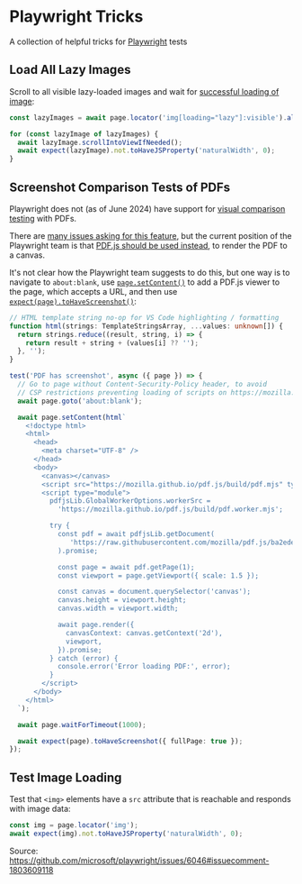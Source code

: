 # Playwright Tricks

A collection of helpful tricks for [Playwright](https://playwright.dev/) tests

## Load All Lazy Images

Scroll to all visible lazy-loaded images and wait for [successful loading of image](#test-image-loading):

```ts
const lazyImages = await page.locator('img[loading="lazy"]:visible').all();

for (const lazyImage of lazyImages) {
  await lazyImage.scrollIntoViewIfNeeded();
  await expect(lazyImage).not.toHaveJSProperty('naturalWidth', 0);
}
```

## Screenshot Comparison Tests of PDFs

Playwright does not (as of June 2024) have support for [visual comparison testing](https://playwright.dev/docs/test-snapshots) with PDFs.

There are [many issues asking for this feature](https://github.com/microsoft/playwright/issues?q=is%3Aissue+sort%3Aupdated-desc+pdfs+is%3Aclosed), but the current position of the Playwright team is that [PDF.js should be used instead](https://github.com/microsoft/playwright/issues/19253#issuecomment-1338955863), to render the PDF to a canvas.

It's not clear how the Playwright team suggests to do this, but one way is to navigate to `about:blank`, use [`page.setContent()`](https://playwright.dev/docs/api/class-page#page-set-content) to add a PDF.js viewer to the page, which accepts a URL, and then use [`expect(page).toHaveScreenshot()`](https://playwright.dev/docs/api/class-pageassertions#page-assertions-to-have-screenshot-2):

```ts
// HTML template string no-op for VS Code highlighting / formatting
function html(strings: TemplateStringsArray, ...values: unknown[]) {
  return strings.reduce((result, string, i) => {
    return result + string + (values[i] ?? '');
  }, '');
}

test('PDF has screenshot', async ({ page }) => {
  // Go to page without Content-Security-Policy header, to avoid
  // CSP restrictions preventing loading of scripts on https://mozilla.github.io
  await page.goto('about:blank');

  await page.setContent(html`
    <!doctype html>
    <html>
      <head>
        <meta charset="UTF-8" />
      </head>
      <body>
        <canvas></canvas>
        <script src="https://mozilla.github.io/pdf.js/build/pdf.mjs" type="module"></script>
        <script type="module">
          pdfjsLib.GlobalWorkerOptions.workerSrc =
            'https://mozilla.github.io/pdf.js/build/pdf.worker.mjs';

          try {
            const pdf = await pdfjsLib.getDocument(
               'https://raw.githubusercontent.com/mozilla/pdf.js/ba2edeae/examples/learning/helloworld.pdf',
            ).promise;

            const page = await pdf.getPage(1);
            const viewport = page.getViewport({ scale: 1.5 });

            const canvas = document.querySelector('canvas');
            canvas.height = viewport.height;
            canvas.width = viewport.width;

            await page.render({
              canvasContext: canvas.getContext('2d'),
              viewport,
            }).promise;
          } catch (error) {
            console.error('Error loading PDF:', error);
          }
        </script>
      </body>
    </html>
  `);

  await page.waitForTimeout(1000);

  await expect(page).toHaveScreenshot({ fullPage: true });
});
```

## Test Image Loading

Test that `<img>` elements have a `src` attribute that is reachable and responds with image data:

```ts
const img = page.locator('img');
await expect(img).not.toHaveJSProperty('naturalWidth', 0);
```

Source: https://github.com/microsoft/playwright/issues/6046#issuecomment-1803609118
